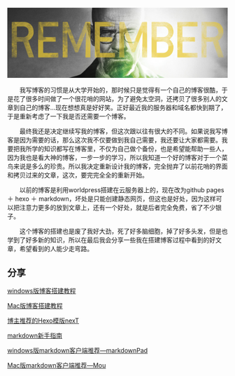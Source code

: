 ![about](https://raw.githubusercontent.com/ChiRenhua/Resource/master/WebImage/about-bg.jpg)

&emsp;&emsp;我写博客的习惯是从大学开始的，那时候只是觉得有一个自己的博客很酷，于是花了很多时间做了一个很花哨的网站，为了避免太空洞，还拷贝了很多别人的文章到自己的博客...现在想想真是好好笑。正好最近我的服务器和域名都快到期了，于是重新考虑了一下我是否还需要一个博客。

&emsp;&emsp;最终我还是决定继续写我的博客，但这次跟以往有很大的不同。如果说我写博客是因为需要的话，那么这次我不仅要做到我自己需要，我还要让大家都需要。我要把我所学的知识都写在博客里，不仅为自己做个备份，也是希望能帮助一些人，因为我也是看大神的博客，一步一步的学习，所以我知道一个好的博客对于一个菜鸟来说是多么的珍贵。所以我决定重新设计我的博客，完全抛弃了以前花哨的界面和拷贝过来的文章，这次，要完完全全的重新开始。

&emsp;&emsp;以前的博客是利用worldpress搭建在云服务器上的，现在改为github pages ＋ hexo ＋ markdown，坏处是只能创建静态网页，但这也是好处，因为这样可以把注意力更多的放到文章上，还有一个好处，就是后者完全免费，省了不少银子。

&emsp;&emsp;这个博客的搭建也是废了我好大劲，死了好多脑细胞，掉了好多头发，但是也学到了好多新的知识，所以在最后我会分享一些我在搭建博客过程中看到的好文章，希望看到的人能少走弯路。

## 分享
[windows版博客搭建教程](https://xuanwo.org/2015/03/26/hexo-intor/)

[Mac版博客搭建教程](http://www.jianshu.com/p/13e64c9e2295)

[博主推荐的Hexo模版nexT](https://github.com/iissnan/hexo-theme-next)

[markdown新手指南](http://www.jianshu.com/p/q81RER)

[windows版markdown客户端推荐—markdownPad](http://markdownpad.com)

[Mac版markdown客户端推荐—Mou](http://25.io/mou/)